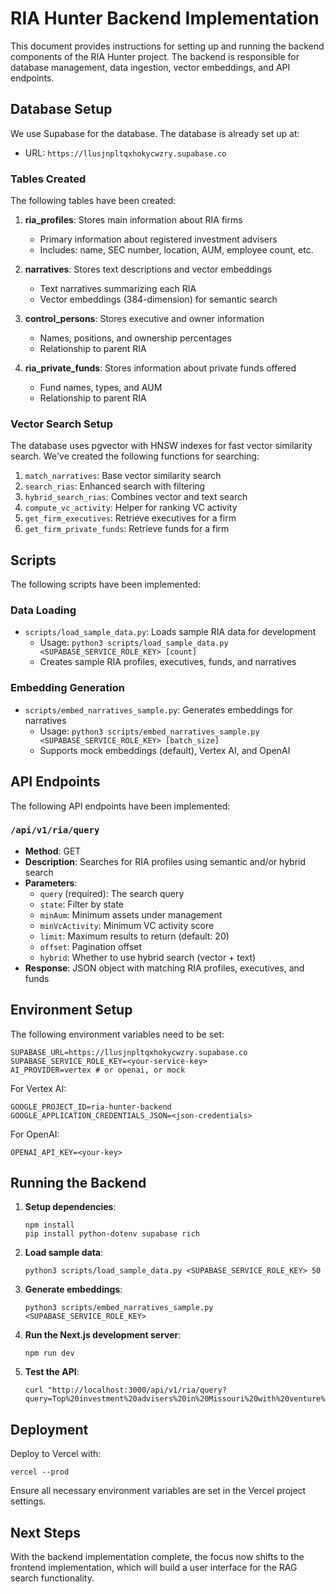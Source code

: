 # RIA Hunter Backend Implementation

This document provides instructions for setting up and running the backend components of the RIA Hunter project. The backend is responsible for database management, data ingestion, vector embeddings, and API endpoints.

## Database Setup

We use Supabase for the database. The database is already set up at:
- URL: `https://llusjnpltqxhokycwzry.supabase.co`

### Tables Created

The following tables have been created:

1. **ria_profiles**: Stores main information about RIA firms
   - Primary information about registered investment advisers
   - Includes: name, SEC number, location, AUM, employee count, etc.

2. **narratives**: Stores text descriptions and vector embeddings
   - Text narratives summarizing each RIA
   - Vector embeddings (384-dimension) for semantic search

3. **control_persons**: Stores executive and owner information
   - Names, positions, and ownership percentages
   - Relationship to parent RIA

4. **ria_private_funds**: Stores information about private funds offered
   - Fund names, types, and AUM
   - Relationship to parent RIA

### Vector Search Setup

The database uses pgvector with HNSW indexes for fast vector similarity search. We've created the following functions for searching:

1. `match_narratives`: Base vector similarity search
2. `search_rias`: Enhanced search with filtering
3. `hybrid_search_rias`: Combines vector and text search
4. `compute_vc_activity`: Helper for ranking VC activity
5. `get_firm_executives`: Retrieve executives for a firm
6. `get_firm_private_funds`: Retrieve funds for a firm

## Scripts

The following scripts have been implemented:

### Data Loading

- `scripts/load_sample_data.py`: Loads sample RIA data for development
  - Usage: `python3 scripts/load_sample_data.py <SUPABASE_SERVICE_ROLE_KEY> [count]`
  - Creates sample RIA profiles, executives, funds, and narratives

### Embedding Generation

- `scripts/embed_narratives_sample.py`: Generates embeddings for narratives
  - Usage: `python3 scripts/embed_narratives_sample.py <SUPABASE_SERVICE_ROLE_KEY> [batch_size]`
  - Supports mock embeddings (default), Vertex AI, and OpenAI

## API Endpoints

The following API endpoints have been implemented:

### `/api/v1/ria/query`

- **Method**: GET
- **Description**: Searches for RIA profiles using semantic and/or hybrid search
- **Parameters**:
  - `query` (required): The search query
  - `state`: Filter by state
  - `minAum`: Minimum assets under management
  - `minVcActivity`: Minimum VC activity score
  - `limit`: Maximum results to return (default: 20)
  - `offset`: Pagination offset
  - `hybrid`: Whether to use hybrid search (vector + text)
- **Response**: JSON object with matching RIA profiles, executives, and funds

## Environment Setup

The following environment variables need to be set:

```
SUPABASE_URL=https://llusjnpltqxhokycwzry.supabase.co
SUPABASE_SERVICE_ROLE_KEY=<your-service-key>
AI_PROVIDER=vertex # or openai, or mock
```

For Vertex AI:
```
GOOGLE_PROJECT_ID=ria-hunter-backend
GOOGLE_APPLICATION_CREDENTIALS_JSON=<json-credentials>
```

For OpenAI:
```
OPENAI_API_KEY=<your-key>
```

## Running the Backend

1. **Setup dependencies**:
   ```
   npm install
   pip install python-dotenv supabase rich
   ```

2. **Load sample data**:
   ```
   python3 scripts/load_sample_data.py <SUPABASE_SERVICE_ROLE_KEY> 50
   ```

3. **Generate embeddings**:
   ```
   python3 scripts/embed_narratives_sample.py <SUPABASE_SERVICE_ROLE_KEY>
   ```

4. **Run the Next.js development server**:
   ```
   npm run dev
   ```

5. **Test the API**:
   ```
   curl "http://localhost:3000/api/v1/ria/query?query=Top%20investment%20advisers%20in%20Missouri%20with%20venture%20capital%20activity"
   ```

## Deployment

Deploy to Vercel with:

```
vercel --prod
```

Ensure all necessary environment variables are set in the Vercel project settings.

## Next Steps

With the backend implementation complete, the focus now shifts to the frontend implementation, which will build a user interface for the RAG search functionality.
